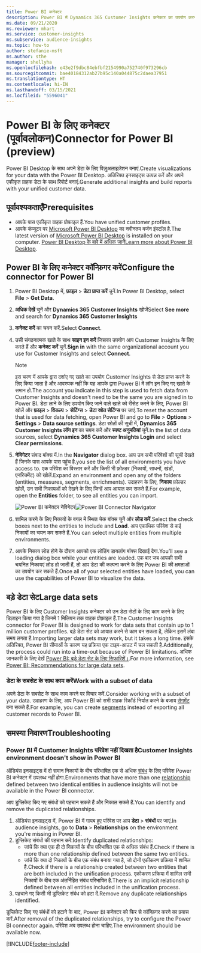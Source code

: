 ```yaml
---
title: Power BI कनेक्टर
description: Power BI में Dynamics 365 Customer Insights कनेक्टर का उपयोग करना सीखें.
ms.date: 09/21/2020
ms.reviewer: mhart
ms.service: customer-insights
ms.subservice: audience-insights
ms.topic: how-to
author: stefanie-msft
ms.author: sthe
manager: shellyha
ms.openlocfilehash: e43e2f9dbc84ebfbf2154990a752740f973296cb
ms.sourcegitcommit: bae40184312ab27b95c140a044875c2daea37951
ms.translationtype: HT
ms.contentlocale: hi-IN
ms.lasthandoff: 03/15/2021
ms.locfileid: "5596041"
---
```

# <a name="connector-for-power-bi-preview"></a><span data-ttu-id="79b1f-103">Power BI के लिए कनेक्टर (पूर्वावलोकन)</span><span class="sxs-lookup"><span data-stu-id="79b1f-103">Connector for Power BI (preview)</span></span>

<span data-ttu-id="79b1f-104">Power BI Desktop के साथ अपने डेटा के लिए विज़ुअलाइज़ेशन बनाएं.</span><span class="sxs-lookup"><span data-stu-id="79b1f-104">Create visualizations for your data with the Power BI Desktop.</span></span> <span data-ttu-id="79b1f-105">अतिरिक्त इनसाइट्स उत्पन्न करें और अपने एकीकृत ग्राहक डेटा के साथ रिपोर्ट बनाएं.</span><span class="sxs-lookup"><span data-stu-id="79b1f-105">Generate additional insights and build reports with your unified customer data.</span></span>

## <a name="prerequisites"></a><span data-ttu-id="79b1f-106">पूर्वावश्यकताएँ</span><span class="sxs-lookup"><span data-stu-id="79b1f-106">Prerequisites</span></span>

- <span data-ttu-id="79b1f-107">आपके पास एकीकृत ग्राहक प्रोफाइल हैं.</span><span class="sxs-lookup"><span data-stu-id="79b1f-107">You have unified customer profiles.</span></span>
- <span data-ttu-id="79b1f-108">आपके कंप्यूटर पर [Microsoft Power BI Desktop](https://powerbi.microsoft.com/desktop/) का नवीनतम वर्जन इंस्टॉल है.</span><span class="sxs-lookup"><span data-stu-id="79b1f-108">The latest version of [Microsoft Power BI Desktop](https://powerbi.microsoft.com/desktop/) is installed on your computer.</span></span> <span data-ttu-id="79b1f-109">[Power BI Desktop के बारे में अधिक जानें](/power-bi/desktop-what-is-desktop)</span><span class="sxs-lookup"><span data-stu-id="79b1f-109">[Learn more about Power BI Desktop](/power-bi/desktop-what-is-desktop).</span></span>

## <a name="configure-the-connector-for-power-bi"></a><span data-ttu-id="79b1f-110">Power BI के लिए कनेक्टर कॉन्फ़िगर करें</span><span class="sxs-lookup"><span data-stu-id="79b1f-110">Configure the connector for Power BI</span></span>

1. <span data-ttu-id="79b1f-111">Power BI Desktop में, **फ़ाइल** > **डेटा प्राप्त करें** चुनें.</span><span class="sxs-lookup"><span data-stu-id="79b1f-111">In Power BI Desktop, select **File** > **Get Data**.</span></span>

1. <span data-ttu-id="79b1f-112">**अधिक देखें** चुनें और **Dynamics 365 Customer Insights** खोजें</span><span class="sxs-lookup"><span data-stu-id="79b1f-112">Select **See more** and search for **Dynamics 365 Customer Insights**</span></span>

1. <span data-ttu-id="79b1f-113">**कनेक्ट करें** का चयन करें.</span><span class="sxs-lookup"><span data-stu-id="79b1f-113">Select **Connect**.</span></span>

1. <span data-ttu-id="79b1f-114">उसी संगठनात्मक खाते के साथ **साइन इन करें** जिसका उपयोग आप Customer Insights के लिए करते हैं और **कनेक्ट करें** चुनें.</span><span class="sxs-lookup"><span data-stu-id="79b1f-114">**Sign in** with the same organizational account you use for Customer Insights and select **Connect**.</span></span>
   > [!NOTE]
   > <span data-ttu-id="79b1f-115">इस चरण में आपके द्वारा दर्शाए गए खाते का उपयोग Customer Insights से डेटा प्राप्त करने के लिए किया जाता है और आवश्यक नहीं कि यह आपके द्वारा Power BI में लॉग इन किए गए खाते के समान हो.</span><span class="sxs-lookup"><span data-stu-id="79b1f-115">The account you indicate in this step is used to fetch data from Customer Insights and doesn't need to be the same you are signed in to Power BI.</span></span> <span data-ttu-id="79b1f-116">डेटा लाने के लिए उपयोग किए जाने वाले खाते को रीसेट करने के लिए, Power BI खोलें और **फ़ाइल** > **विकल्प** > **सेटिंग्स** > **डेटा स्रोत सेटिंग्स** पर जाएं.</span><span class="sxs-lookup"><span data-stu-id="79b1f-116">To reset the account that is used for data fetching, open Power BI and go to **File** > **Options** > **Settings** > **Data source settings**.</span></span> <span data-ttu-id="79b1f-117">डेटा स्रोतों की सूची में, **Dynamics 365 Customer Insights लॉग इन** का चयन करें और **स्पष्ट अनुमतियां** चुनें.</span><span class="sxs-lookup"><span data-stu-id="79b1f-117">In the list of data sources, select **Dynamics 365 Customer Insights Login** and select **Clear permissions**.</span></span>  

1. <span data-ttu-id="79b1f-118">**नेविगेटर** संवाद बॉक्स में.</span><span class="sxs-lookup"><span data-stu-id="79b1f-118">In the **Navigator** dialog box.</span></span> <span data-ttu-id="79b1f-119">आप उन सभी परिवेशों की सूची देखते हैं जिनके पास आपके पास पहुंच है.</span><span class="sxs-lookup"><span data-stu-id="79b1f-119">you see the list of all environments you have access to.</span></span> <span data-ttu-id="79b1f-120">एक परिवेश का विस्तार करें और किसी भी फ़ोल्डर (निकायों, साधनों, खंडों, एनरिचमेंट) को खोलें.</span><span class="sxs-lookup"><span data-stu-id="79b1f-120">Expand an environment and open any of the folders (entities, measures, segments, enrichments).</span></span> <span data-ttu-id="79b1f-121">उदाहरण के लिए, **निकाय** फ़ोल्डर खोलें, उन सभी निकायओं को देखने के लिए जिन्हें आप आयात कर सकते हैं.</span><span class="sxs-lookup"><span data-stu-id="79b1f-121">For example, open the **Entities** folder, to see all entities you can import.</span></span>

   <span data-ttu-id="79b1f-122">![Power BI कनेक्टर नेविगेटर](media/power-bi-navigator.png "Power BI कनेक्टर नेविगेटर")</span><span class="sxs-lookup"><span data-stu-id="79b1f-122">![Power BI Connector Navigator](media/power-bi-navigator.png "Power BI Connector Navigator")</span></span>

1. <span data-ttu-id="79b1f-123">शामिल करने के लिए निकायों के बगल में स्थित चेक बॉक्स चुनें और **लोड करें**.</span><span class="sxs-lookup"><span data-stu-id="79b1f-123">Select the check boxes next to the entities to include and **Load**.</span></span> <span data-ttu-id="79b1f-124">आप एकाधिक परिवेश से कई निकायों का चयन कर सकते हैं.</span><span class="sxs-lookup"><span data-stu-id="79b1f-124">You can select multiple entities from multiple environments.</span></span>

1. <span data-ttu-id="79b1f-125">आपके निकाय लोड होने के दौरान आपको एक लोडिंग डायलॉग बॉक्स दिखाई देगा.</span><span class="sxs-lookup"><span data-stu-id="79b1f-125">You'll see a loading dialog box while your entities are loaded.</span></span> <span data-ttu-id="79b1f-126">एक बार जब आपकी सभी चयनित निकायएं लोड हो जाती हैं, तो आप डेटा की कल्पना करने के लिए Power BI की क्षमताओं का उपयोग कर सकते हैं.</span><span class="sxs-lookup"><span data-stu-id="79b1f-126">Once all of your selected entities have loaded, you can use the capabilities of Power BI to visualize the data.</span></span>

## <a name="large-data-sets"></a><span data-ttu-id="79b1f-127">बड़े डेटा सेट</span><span class="sxs-lookup"><span data-stu-id="79b1f-127">Large data sets</span></span>

<span data-ttu-id="79b1f-128">Power BI के लिए Customer Insights कनेक्टर को उन डेटा सेटों के लिए काम करने के लिए डिज़ाइन किया गया है जिनमें 1 मिलियन तक ग्राहक प्रोफ़ाइल हैं.</span><span class="sxs-lookup"><span data-stu-id="79b1f-128">The Customer Insights connector for Power BI is designed to work for data sets that contain up to 1 million customer profiles.</span></span> <span data-ttu-id="79b1f-129">बड़े डेटा सेट को आयात करने से काम बन सकता है, लेकिन इसमें लंबा समय लगता है.</span><span class="sxs-lookup"><span data-stu-id="79b1f-129">Importing larger data sets may work, but it takes a long time.</span></span> <span data-ttu-id="79b1f-130">इसके अतिरिक्त, Power BI सीमाओं के कारण यह प्रक्रिया एक टाइम-आउट में चल सकती है.</span><span class="sxs-lookup"><span data-stu-id="79b1f-130">Additionally, the process could run into a time-out because of Power BI limitations.</span></span> <span data-ttu-id="79b1f-131">अधिक जानकारी के लिए देखें [Power BI: बड़े डेटा सेट के लिए सिफारिशें।](/power-bi/admin/service-premium-what-is#large-datasets).</span><span class="sxs-lookup"><span data-stu-id="79b1f-131">For more information, see [Power BI: Recommendations for large data sets](/power-bi/admin/service-premium-what-is#large-datasets).</span></span> 

### <a name="work-with-a-subset-of-data"></a><span data-ttu-id="79b1f-132">डेटा के सबसेट के साथ काम करें</span><span class="sxs-lookup"><span data-stu-id="79b1f-132">Work with a subset of data</span></span>

<span data-ttu-id="79b1f-133">अपने डेटा के सबसेट के साथ काम करने पर विचार करें.</span><span class="sxs-lookup"><span data-stu-id="79b1f-133">Consider working with a subset of your data.</span></span> <span data-ttu-id="79b1f-134">उदाहरण के लिए, आप Power BI को सभी ग्राहक रिकॉर्ड निर्यात करने के बजाय [सेगमेंट](segments.md) बना सकते हैं.</span><span class="sxs-lookup"><span data-stu-id="79b1f-134">For example, you can create [segments](segments.md) instead of exporting all customer records to Power BI.</span></span>

## <a name="troubleshooting"></a><span data-ttu-id="79b1f-135">समस्या निवारण</span><span class="sxs-lookup"><span data-stu-id="79b1f-135">Troubleshooting</span></span>

### <a name="customer-insights-environment-doesnt-show-in-power-bi"></a><span data-ttu-id="79b1f-136">Power BI में Customer Insights परिवेश नहीं दिखता है</span><span class="sxs-lookup"><span data-stu-id="79b1f-136">Customer Insights environment doesn't show in Power BI</span></span>

<span data-ttu-id="79b1f-137">ऑडियंस इनसाइट्स में दो समान निकायों के बीच परिभाषित एक से अधिक [संबंध](relationships.md) के लिए परिवेश Power BI कनेक्टर में उपलब्ध नहीं होगा.</span><span class="sxs-lookup"><span data-stu-id="79b1f-137">Environments that have more than one [relationship](relationships.md) defined between two identical entities in audience insights will not be available in the Power BI connector.</span></span>

<span data-ttu-id="79b1f-138">आप डुप्लिकेट किए गए संबंधों को पहचान सकते हैं और निकाल सकते हैं.</span><span class="sxs-lookup"><span data-stu-id="79b1f-138">You can identify and remove the duplicated relationships.</span></span>

1. <span data-ttu-id="79b1f-139">ऑडियंस इनसाइट्स में, Power BI में गायब हुए परिवेश पर आप **डेटा** > **संबंधों** पर जाएं.</span><span class="sxs-lookup"><span data-stu-id="79b1f-139">In audience insights, go to **Data** > **Relationships** on the environment you're missing in Power BI.</span></span>
2. <span data-ttu-id="79b1f-140">डुप्लिकेट संबंधों की पहचान करें:</span><span class="sxs-lookup"><span data-stu-id="79b1f-140">Identify duplicated relationships:</span></span>
   - <span data-ttu-id="79b1f-141">जांचें कि क्या एक ही दो निकायों के बीच परिभाषित एक से अधिक संबंध हैं.</span><span class="sxs-lookup"><span data-stu-id="79b1f-141">Check if there is more than one relationship defined between the same two entities.</span></span>
   - <span data-ttu-id="79b1f-142">जांचें कि क्या दो निकायों के बीच एक संबंध बनाया गया है, जो दोनों एकीकरण प्रक्रिया में शामिल है.</span><span class="sxs-lookup"><span data-stu-id="79b1f-142">Check if there is a relationship created between two entities that are both included in the unification process.</span></span> <span data-ttu-id="79b1f-143">एकीकरण प्रक्रिया में शामिल सभी निकायों के बीच एक अंतर्निहित संबंध परिभाषित है.</span><span class="sxs-lookup"><span data-stu-id="79b1f-143">There is an implicit relationship defined between all entities included in the unification process.</span></span>
3. <span data-ttu-id="79b1f-144">पहचाने गए किसी भी डुप्लिकेट संबंध को हटा दें.</span><span class="sxs-lookup"><span data-stu-id="79b1f-144">Remove any duplicate relationships identified.</span></span>

<span data-ttu-id="79b1f-145">डुप्लिकेट किए गए संबंधों को हटाने के बाद, Power BI कनेक्टर को फिर से कॉन्फ़िगर करने का प्रयास करें.</span><span class="sxs-lookup"><span data-stu-id="79b1f-145">After removal of the duplicated relationships, try to configure the Power BI connector again.</span></span> <span data-ttu-id="79b1f-146">परिवेश अब उपलब्ध होना चाहिए.</span><span class="sxs-lookup"><span data-stu-id="79b1f-146">The environment should be available now.</span></span>

[!INCLUDE[footer-include](../includes/footer-banner.md)]